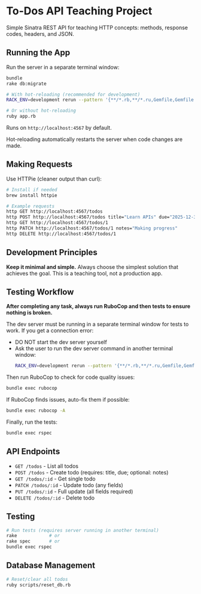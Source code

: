 # To-Dos API Teaching Project

Simple Sinatra REST API for teaching HTTP concepts: methods, response codes, headers, and JSON.

## Running the App

Run the server in a separate terminal window:

```bash
bundle
rake db:migrate

# With hot-reloading (recommended for development)
RACK_ENV=development rerun --pattern '{**/*.rb,**/*.ru,Gemfile,Gemfile.lock,Rakefile}' ruby app.rb

# Or without hot-reloading
ruby app.rb
```

Runs on `http://localhost:4567` by default.

Hot-reloading automatically restarts the server when code changes are made.

## Making Requests

Use HTTPie (cleaner output than curl):

```bash
# Install if needed
brew install httpie

# Example requests
http GET http://localhost:4567/todos
http POST http://localhost:4567/todos title="Learn APIs" due="2025-12-31"
http GET http://localhost:4567/todos/1
http PATCH http://localhost:4567/todos/1 notes="Making progress"
http DELETE http://localhost:4567/todos/1
```

## Development Principles

**Keep it minimal and simple.** Always choose the simplest solution that achieves the goal. This is a teaching tool, not a production app.

## Testing Workflow

**After completing any task, always run RuboCop and then tests to ensure nothing is broken.**

The dev server must be running in a separate terminal window for tests to work. If you get a connection error:
- DO NOT start the dev server yourself
- Ask the user to run the dev server command in another terminal window:
  ```bash
  RACK_ENV=development rerun --pattern '{**/*.rb,**/*.ru,Gemfile,Gemfile.lock,Rakefile}' ruby app.rb
  ```

Then run RuboCop to check for code quality issues:
```bash
bundle exec rubocop
```

If RuboCop finds issues, auto-fix them if possible:
```bash
bundle exec rubocop -A
```

Finally, run the tests:
```bash
bundle exec rspec
```

## API Endpoints

- `GET /todos` - List all todos
- `POST /todos` - Create todo (requires: title, due; optional: notes)
- `GET /todos/:id` - Get single todo
- `PATCH /todos/:id` - Update todo (any fields)
- `PUT /todos/:id` - Full update (all fields required)
- `DELETE /todos/:id` - Delete todo

## Testing

```bash
# Run tests (requires server running in another terminal)
rake            # or
rake spec       # or
bundle exec rspec
```

## Database Management

```bash
# Reset/clear all todos
ruby scripts/reset_db.rb
```
